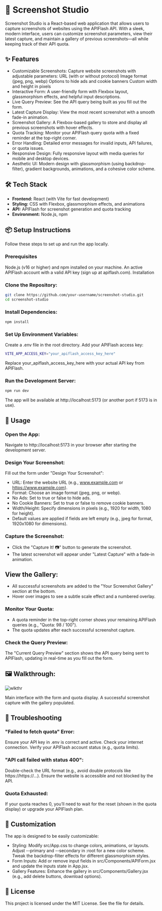 # 📸 Screenshot Studio
 Screenshot Studio is a React-based web application that allows users to capture screenshots of websites using the APIFlash API. With a sleek, modern interface, users can customize screenshot parameters, view their latest capture, and maintain a gallery of previous screenshots—all while keeping track of their API quota.

## ✨ Features
- Customizable Screenshots: Capture website screenshots with adjustable parameters:
URL (with or without protocol)
Image format (jpeg, png, webp)
Options to hide ads and cookie banners
Custom width and height in pixels
- Interactive Form: A user-friendly form with Flexbox layout, glassmorphism effects, and helpful input descriptions.
- Live Query Preview: See the API query being built as you fill out the form.
- Latest Capture Display: View the most recent screenshot with a smooth fade-in animation.
- Screenshot Gallery: A Flexbox-based gallery to store and display all previous screenshots with hover effects.
- Quota Tracking: Monitor your APIFlash query quota with a fixed reminder at the top-right corner.
- Error Handling: Detailed error messages for invalid inputs, API failures, or quota issues.
- Responsive Design: Fully responsive layout with media queries for mobile and desktop devices.
- Aesthetic UI: Modern design with glassmorphism (using backdrop-filter), gradient backgrounds, animations, and a cohesive color scheme.

## 🛠️ Tech Stack
- **Frontend:** React (with Vite for fast development)
- **Styling:** CSS with Flexbox, glassmorphism effects, and animations
- **API:** APIFlash for screenshot generation and quota tracking
- **Environment:** Node.js, npm

## 📦 Setup Instructions
Follow these steps to set up and run the app locally.

### Prerequisites
Node.js (v16 or higher) and npm installed on your machine.
An active APIFlash account with a valid API key (sign up at apiflash.com).
Installation

### Clone the Repository:
```sh
git clone https://github.com/your-username/screenshot-studio.git
cd screenshot-studio

```
### Install Dependencies:

```sh
npm install

```
### Set Up Environment Variables:
Create a .env file in the root directory.
Add your APIFlash access key:
```sh
VITE_APP_ACCESS_KEY="your_apiflash_access_key_here"
```

Replace your_apiflash_access_key_here with your actual API key from APIFlash.
### Run the Development Server:
```sh
npm run dev

```

The app will be available at http://localhost:5173 (or another port if 5173 is in use).

## 🚀 Usage
### Open the App:
Navigate to http://localhost:5173 in your browser after starting the development server.

### Design Your Screenshot:
Fill out the form under "Design Your Screenshot":
- URL: Enter the website URL (e.g., www.example.com or https://www.example.com).
- Format: Choose an image format (jpeg, png, or webp).
- No Ads: Set to true or false to hide ads.
- No Cookie Banners: Set to true or false to remove cookie banners.
- Width/Height: Specify dimensions in pixels (e.g., 1920 for width, 1080 for height).
- Default values are applied if fields are left empty (e.g., jpeg for format, 1920x1080 for dimensions).

### Capture the Screenshot:
- Click the "Capture It! 📷" button to generate the screenshot.
- The latest screenshot will appear under "Latest Capture" with a fade-in animation.

## View the Gallery:
- All successful screenshots are added to the "Your Screenshot Gallery" section at the bottom.
- Hover over images to see a subtle scale effect and a numbered overlay.

### Monitor Your Quota:
- A quota reminder in the top-right corner shows your remaining APIFlash queries (e.g., "Quota: 98 / 100").
- The quota updates after each successful screenshot capture.

### Check the Query Preview:
The "Current Query Preview" section shows the API query being sent to APIFlash, updating in real-time as you fill out the form.

## 🖼️ Walkthrough:
![wlkthr](/public/screenshot%20studio.gif)

Main interface with the form and quota display.
A successful screenshot capture with the gallery populated.

## 🐛 Troubleshooting

### "Failed to fetch quota" Error:
Ensure your API key in .env is correct and active.
Check your internet connection.
Verify your APIFlash account status (e.g., quota limits).

### "API call failed with status 400":
Double-check the URL format (e.g., avoid double protocols like https://https://...).
Ensure the website is accessible and not blocked by the API.

### Quota Exhausted:
If your quota reaches 0, you’ll need to wait for the reset (shown in the quota display) or upgrade your APIFlash plan.

## 🎨 Customization
The app is designed to be easily customizable:

* Styling: Modify src/App.css to change colors, animations, or layouts.
Adjust --primary and --secondary in :root for a new color scheme.
Tweak the backdrop-filter effects for different glassmorphism styles.
* Form Inputs: Add or remove input fields in src/Components/APIForm.jsx and update the inputs state in App.jsx.
*   Gallery Features: Enhance the gallery in src/Components/Gallery.jsx (e.g., add delete buttons, download options).

## 📜 License
This project is licensed under the MIT License. See the  file for details.